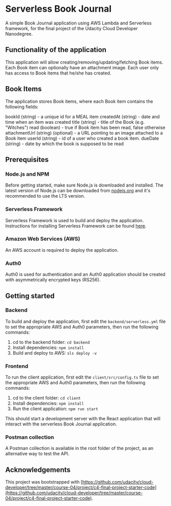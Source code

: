 # Serverless Book Journal

A simple Book Journal application using AWS Lambda and Serverless framework, for the final project of the Udacity Cloud Developer Nanodegree.

## Functionality of the application

This application will allow creating/removing/updating/fetching Book items. Each Book item can optionally have an attachment image. Each user only has access to Book items that he/she has created.

## Book Items
The application stores Book items, where each Book item contains the following fields:

bookId (string) - a unique id for a MEAL item
createdAt (string) - date and time when an item was created
title (string) - title of the Book (e.g. "Witches")
read (boolean) - true if Book item has been read, false otherwise
attachmentUrl (string) (optional) - a URL pointing to an image attached to a Book item
userId (string) - id of a user who created a book item.
dueDate (string) - date by which the book is supposed to be read

## Prerequisites

### Node.js and NPM

Before getting started, make sure Node.js is downloaded and installed. The latest version of Node.js can be downloaded from [nodejs.org](https://nodejs.com/en/download) and it's recommended to use the LTS version.

### Serverless Framework

Serverless Framework is used to build and deploy the application. Instructions for installing Serverless Framework can be found [here](https://serverless.com/framework/docs/getting-started/).

### Amazon Web Services (AWS)

An AWS account is required to deploy the application.

### Auth0

Auth0 is used for authentication and an Auth0 application should be created with asymmetrically encrypted keys (RS256).

## Getting started

### Backend

To build and deploy the application, first edit the `backend/serverless.yml` file to set the appropriate AWS and Auth0 parameters, then run the following commands:

1. cd to the backend folder: `cd backend`
2. Install dependencies: `npm install`
3. Build and deploy to AWS: `sls deploy -v`

### Frontend

To run the client application, first edit the `client/src/config.ts` file to set the appropriate AWS and Auth0 parameters, then run the following commands:

1. cd to the client folder: `cd client`
2. Install dependencies: `npm install`
3. Run the client application: `npm run start`

This should start a development server with the React application that will interact with the serverless Book Journal application.

### Postman collection

A Postman collection is available in the root folder of the project, as an alternative way to test the API.

## Acknowledgements

This project was bootstrapped with [https://github.com/udacity/cloud-developer/tree/master/course-04/project/c4-final-project-starter-code](https://github.com/udacity/cloud-developer/tree/master/course-04/project/c4-final-project-starter-code).

